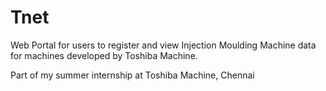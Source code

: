 # Tnet

Web Portal for users to register and view Injection Moulding Machine data for machines developed by Toshiba Machine.

Part of my summer internship at Toshiba Machine, Chennai
